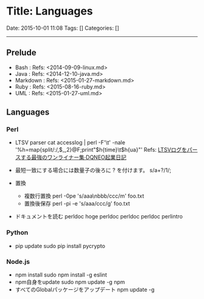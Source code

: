 # Title: Languages

Date: 2015-10-01 11:08
Tags: []
Categories: []

---

## Prelude

* Bash     : Refs: <2014-09-09-linux.md>
* Java     : Refs: <2014-12-10-java.md>
* Markdown : Refs: <2015-01-27-markdown.md>
* Ruby     : Refs: <2015-08-16-ruby.md>
* UML      : Refs: <2015-01-27-uml.md>

## Languages

### Perl

* LTSV parser
        cat accesslog | perl -F'\t' -nale '%h=map{split/:/,$_,2}@F;print"$h{time}\t$h{ua}"'
    Refs: [LTSVログをパースする最強のワンライナー集&middot;DQNEO起業日記](http://dqn.sakusakutto.jp/2014/02/ltsv_parser_oneliner.html)

* 最短一致にする場合には数量子の後ろに ? を付けます。
        s/a+?/1/;

* 置換
    * 複数行置換
            perl -0pe 's/aaa\nbbb/ccc/m' foo.txt
    * 置換後保存
            perl -pi -e 's/aaa/ccc/g' foo.txt
* ドキュメントを読む
        perldoc hoge
        perldoc perldoc
        perldoc perlintro

### Python

* pip update
        sudo pip install pycrypto

### Node.js

* npm install
        sudo npm install -g eslint
* npm自身をupdate
        sudo npm update -g npm
* すべてのGlobalパッケージをアップデート
        npm update -g


